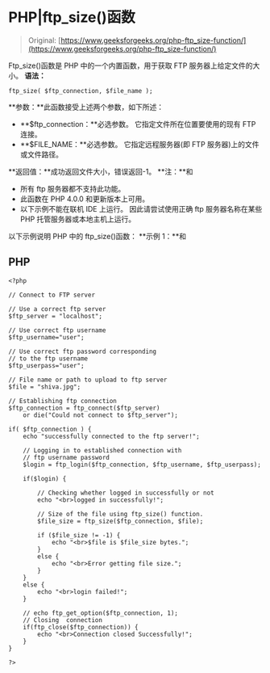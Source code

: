 # PHP|ftp_size()函数

> Original: [https://www.geeksforgeeks.org/php-ftp_size-function/](https://www.geeksforgeeks.org/php-ftp_size-function/)

Ftp_size()函数是 PHP 中的一个内置函数，用于获取 FTP 服务器上给定文件的大小。
**语法：**

```
ftp_size( $ftp_connection, $file_name );
```

**参数：**此函数接受上述两个参数，如下所述：

*   **$ftp_connection：**必选参数。 它指定文件所在位置要使用的现有 FTP 连接。
*   **$FILE_NAME：**必选参数。 它指定远程服务器(即 FTP 服务器)上的文件或文件路径。

**返回值：**成功返回文件大小，错误返回-1。
**注：**和

*   所有 ftp 服务器都不支持此功能。
*   此函数在 PHP 4.0.0 和更新版本上可用。
*   以下示例不能在联机 IDE 上运行。 因此请尝试使用正确 ftp 服务器名称在某些 PHP 托管服务器或本地主机上运行。

以下示例说明 PHP 中的 ftp_size()函数：
**示例 1：**和

## PHP

```
<?php

// Connect to FTP server

// Use a correct ftp server
$ftp_server = "localhost";

// Use correct ftp username
$ftp_username="user";

// Use correct ftp password corresponding
// to the ftp username
$ftp_userpass="user";

// File name or path to upload to ftp server
$file = "shiva.jpg";

// Establishing ftp connection
$ftp_connection = ftp_connect($ftp_server)
    or die("Could not connect to $ftp_server");

if( $ftp_connection ) {
    echo "successfully connected to the ftp server!";

    // Logging in to established connection with
    // ftp username password
    $login = ftp_login($ftp_connection, $ftp_username, $ftp_userpass);

    if($login) {

        // Checking whether logged in successfully or not
        echo "<br>logged in successfully!";

        // Size of the file using ftp_size() function.
        $file_size = ftp_size($ftp_connection, $file);

        if ($file_size != -1) {
            echo "<br>$file is $file_size bytes.";
        }
        else {
            echo "<br>Error getting file size.";
        }
    }
    else {
        echo "<br>login failed!";
    }

    // echo ftp_get_option($ftp_connection, 1);
    // Closing  connection
    if(ftp_close($ftp_connection)) {
        echo "<br>Connection closed Successfully!";
    }
}

?>
```